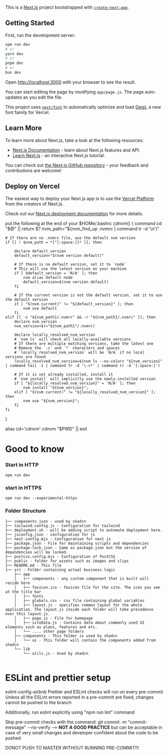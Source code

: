 This is a [Next.js](https://nextjs.org) project bootstrapped with [`create-next-app`](https://github.com/vercel/next.js/tree/canary/packages/create-next-app).

## Getting Started

First, run the development server:

```bash
npm run dev
# or
yarn dev
# or
pnpm dev
# or
bun dev
```

Open [http://localhost:3000](http://localhost:3000) with your browser to see the result.

You can start editing the page by modifying `app/page.js`. The page auto-updates as you edit the file.

This project uses [`next/font`](https://nextjs.org/docs/app/building-your-application/optimizing/fonts) to automatically optimize and load [Geist](https://vercel.com/font), a new font family for Vercel.

## Learn More

To learn more about Next.js, take a look at the following resources:

- [Next.js Documentation](https://nextjs.org/docs) - learn about Next.js features and API.
- [Learn Next.js](https://nextjs.org/learn) - an interactive Next.js tutorial.

You can check out [the Next.js GitHub repository](https://github.com/vercel/next.js) - your feedback and contributions are welcome!

## Deploy on Vercel

The easiest way to deploy your Next.js app is to use the [Vercel Platform](https://vercel.com/new?utm_medium=default-template&filter=next.js&utm_source=create-next-app&utm_campaign=create-next-app-readme) from the creators of Next.js.

Check out our [Next.js deployment documentation](https://nextjs.org/docs/app/building-your-application/deploying) for more details.

put the following at the end of your $HOMe/.bashrc
cdnvm() {
    command cd "$@" || return $?
    nvm_path="$(nvm_find_up .nvmrc | command tr -d '\n')"

    # If there are no .nvmrc file, use the default nvm version
    if [[ ! $nvm_path = *[^[:space:]]* ]]; then

        declare default_version
        default_version="$(nvm version default)"

        # If there is no default version, set it to `node`
        # This will use the latest version on your machine
        if [ $default_version = 'N/A' ]; then
            nvm alias default node
            default_version=$(nvm version default)
        fi

        # If the current version is not the default version, set it to use the default version
        if [ "$(nvm current)" != "${default_version}" ]; then
            nvm use default
        fi
    elif [[ -s "${nvm_path}/.nvmrc" && -r "${nvm_path}/.nvmrc" ]]; then
        declare nvm_version
        nvm_version=$(<"${nvm_path}"/.nvmrc)

        declare locally_resolved_nvm_version
        # `nvm ls` will check all locally-available versions
        # If there are multiple matching versions, take the latest one
        # Remove the `->` and `*` characters and spaces
        # `locally_resolved_nvm_version` will be `N/A` if no local versions are found
        locally_resolved_nvm_version=$(nvm ls --no-colors "${nvm_version}" | command tail -1 | command tr -d '\->*' | command tr -d '[:space:]')

        # If it is not already installed, install it
        # `nvm install` will implicitly use the newly-installed version
        if [ "${locally_resolved_nvm_version}" = 'N/A' ]; then
            nvm install "${nvm_version}";
        elif [ "$(nvm current)" != "${locally_resolved_nvm_version}" ]; then
            nvm use "${nvm_version}";
        fi
    fi

}

alias cd='cdnvm'
cdnvm "$PWD" || exit

# Good to know

### Start in HTTP

`npm run dev`

### start in HTTPS

`npm run dev --experimental-https`

### Folder Structure

```
├── components.json - used by shadcn
├── tailwind.config.js - Configuration for tailwind
├── deployment.sh - will be adding script to automate deployment here.
├── jsconfig.json - configuration for js
├── next.config.mjs - Configuration for next js
├── package.json - File for maintaining scripts and dependencies
├── package-lock.json - Same as package.json but the version of dependencies will be locked.
├── postcss.config.mjs - Configuration of PostCSS
├── public - folder for assets such as images and clips
├── README.md - This file
├── src - Folder containing actual business logic
    ├── app
    │   ├── components - any custom component that is built will reside here
    │   ├── favicon.ico - favicon file for the site. The icon you see at the title bar
    │   ├── fonts
    │   ├── globals.css - css file containing global variables
    │   ├── layout.js - specifies common layout for the whole application. The layout.js inside each folder will take precedence over this layout.js.
    │   ├── page.js - File for homepage
    │   ├── siteData.js - Contains data about commonly used UI elements such as plans, features and etc.
    │   └── .... other page folders
    ├── components - This folder is used by shadcn
    │   └── ui - This folder will contain the components added from shadcn
    └── lib
        └── utils.js - Used by shadcn
        
```
# ESLint and prettier setup

eslint-config-airbnb
Prettier and ESLint checks will run on every pre-commit
Unless all the ESLint errors reported in a pre-commit are fixed, changes cannot be pushed to the branch

Additionally, run eslint explicitly using "npm run lint" command

Skip pre-commit checks with the command: git commit -m "commit-message" --no-verify --> ****NOT A GOOD PRACTICE**** but can be acceptable in case of very small changes and developer confident about the code to be pushed

DONOT PUSH TO MASTER WITHOUT RUNNING PRE-COMMIT!!!


